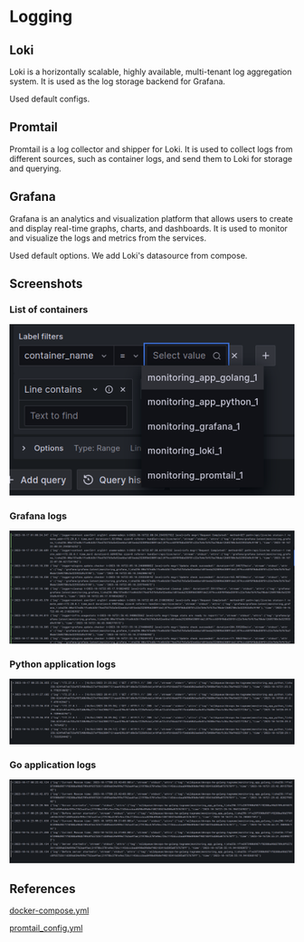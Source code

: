 # Logging

## Loki
Loki is a horizontally scalable, highly available, multi-tenant log aggregation system. It is used as the log storage backend for Grafana.

Used default configs.

## Promtail
Promtail is a log collector and shipper for Loki. It is used to collect logs from different sources, such as container logs, and send them to Loki for storage and querying.

## Grafana
Grafana is an analytics and visualization platform that allows users to create and display real-time graphs, charts, and dashboards. It is used to monitor and visualize the logs and metrics from the services.

Used default options. We add Loki's datasource from compose.


## Screenshots
### List of containers
![Containers](images/containers.png)

### Grafana logs
![GrafanaPromtail Logs](images/grafana.png)

### Python application logs
![Python App Logs](images/python_app.png)

### Go application logs
![Kotlin Naitve App Logs](images/golang_app.png)

## References

[docker-compose.yml](https://github.com/grafana/loki/blob/main/production/docker-compose.yaml)

[promtail_config.yml](https://gist.github.com/ruanbekker/c6fa9bc6882e6f324b4319c5e3622460)